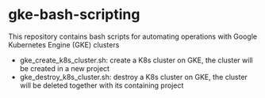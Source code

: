 # gke-bash-scripting

This repository contains bash scripts for automating operations with Google Kubernetes Engine (GKE) clusters  
- gke_create_k8s_cluster.sh: create a K8s cluster on GKE, the cluster will be created in a new project  
- gke_destroy_k8s_cluster.sh: destroy a K8s cluster on GKE, the cluster will be deleted together with its containing project  
